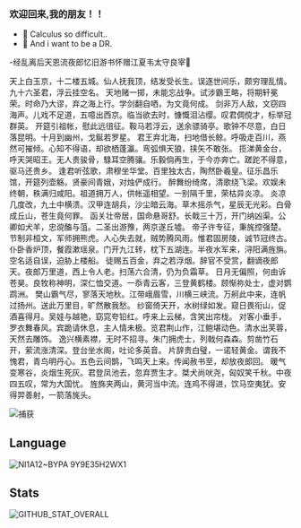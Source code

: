 ### 欢迎回来,我的朋友！！ 
- 🌱 Calculus so difficult..
- 👀 And i want to be a DR.

-经乱离后天恩流夜郎忆旧游书怀赠江夏韦太守良宰🤣

天上白玉京，十二楼五城。仙人抚我顶，结发受长生。误逐世间乐，颇穷理乱情。九十六圣君，浮云挂空名。
天地赌一掷，未能忘战争。试涉霸王略，将期轩冕荣。时命乃大谬，弃之海上行。学剑翻自哂，为文竟何成。
剑非万人敌，文窃四海声。儿戏不足道，五噫出西京。临当欲去时，慷慨泪沾缨。叹君倜傥才，标举冠群英。
开筵引祖帐，慰此远徂征。鞍马若浮云，送余骠骑亭。歌钟不尽意，白日落昆明。十月到幽州，戈鋋若罗星。
君王弃北海，扫地借长鲸。呼吸走百川，燕然可摧倾。心知不得语，却欲栖蓬瀛。弯弧惧天狼，挟矢不敢张。
揽涕黄金台，呼天哭昭王。无人贵骏骨，騄耳空腾骧。乐毅倘再生，于今亦奔亡。蹉跎不得意，驱马还贵乡。
逢君听弦歌，肃穆坐华堂。百里独太古，陶然卧羲皇。征乐昌乐馆，开筵列壶觞。贤豪间青娥，对烛俨成行。
醉舞纷绮席，清歌绕飞梁。欢娱未终朝，秩满归咸阳。祖道拥万人，供帐遥相望。一别隔千里，荣枯异炎凉。
炎凉几度改，九土中横溃。汉甲连胡兵，沙尘暗云海。草木摇杀气，星辰无光彩。白骨成丘山，苍生竟何罪。
函关壮帝居，国命悬哥舒。长戟三十万，开门纳凶渠。公卿如犬羊，忠谠醢与菹。二圣出游豫，两京遂丘墟。
帝子许专征，秉旄控强楚。节制非桓文，军师拥熊虎。人心失去就，贼势腾风雨。惟君固房陵，诚节冠终古。
仆卧香炉顶，餐霞漱瑶泉。门开九江转，枕下五湖连。半夜水军来，浔阳满旌旃。空名适自误，迫胁上楼船。
徒赐五百金，弃之若浮烟。辞官不受赏，翻谪夜郎天。夜郎万里道，西上令人老。扫荡六合清，仍为负霜草。
日月无偏照，何由诉苍昊。良牧称神明，深仁恤交道。一忝青云客，三登黄鹤楼。顾惭祢处士，虚对鹦鹉洲。
樊山霸气尽，寥落天地秋。江带峨眉雪，川横三峡流。万舸此中来，连帆过扬州。送此万里目，旷然散我愁。
纱窗倚天开，水树绿如发。窥日畏衔山，促酒喜得月。吴娃与越艳，窈窕夸铅红。呼来上云梯，含笑出帘栊。
对客小垂手，罗衣舞春风。宾跪请休息，主人情未极。览君荆山作，江鲍堪动色。清水出芙蓉，天然去雕饰。
逸兴横素襟，无时不招寻。朱门拥虎士，列戟何森森。剪凿竹石开，萦流涨清深。登台坐水阁，吐论多英音。
片辞贵白璧，一诺轻黄金。谓我不愧君，青鸟明丹心。五色云间鹊，飞鸣天上来。传闻赦书至，却放夜郎回。
暖气变寒谷，炎烟生死灰。君登凤池去，忽弃贾生才。桀犬尚吠尧，匈奴笑千秋。中夜四五叹，常为大国忧。
旌旆夹两山，黄河当中流。连鸡不得进，饮马空夷犹。安得羿善射，一箭落旄头。

![捕获](https://user-images.githubusercontent.com/62879756/181866933-a78801a7-0768-42de-aad0-d9b611f6a297.PNG)


## Language

![NI1A12~BYPA 9Y9E35H2WX1](https://user-images.githubusercontent.com/62879756/152464226-2eff71ab-8325-4476-8ac0-dacfd6606903.png)


## Stats
 ![GITHUB_STAT_OVERALL](https://github-readme-stats.vercel.app/api?username=xinnie-the-pooh&include_all_commits=true)

